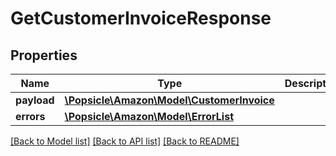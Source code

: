 # GetCustomerInvoiceResponse

## Properties
Name | Type | Description | Notes
------------ | ------------- | ------------- | -------------
**payload** | [**\Popsicle\Amazon\Model\CustomerInvoice**](CustomerInvoice.md) |  | [optional] 
**errors** | [**\Popsicle\Amazon\Model\ErrorList**](ErrorList.md) |  | [optional] 

[[Back to Model list]](../../README.md#documentation-for-models) [[Back to API list]](../../README.md#documentation-for-api-endpoints) [[Back to README]](../../README.md)

